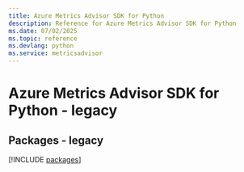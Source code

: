 ```yaml
---
title: Azure Metrics Advisor SDK for Python
description: Reference for Azure Metrics Advisor SDK for Python
ms.date: 07/02/2025
ms.topic: reference
ms.devlang: python
ms.service: metricsadvisor
---
```

# Azure Metrics Advisor SDK for Python - legacy
## Packages - legacy
[!INCLUDE [packages](metrics-advisor-index.md)]
